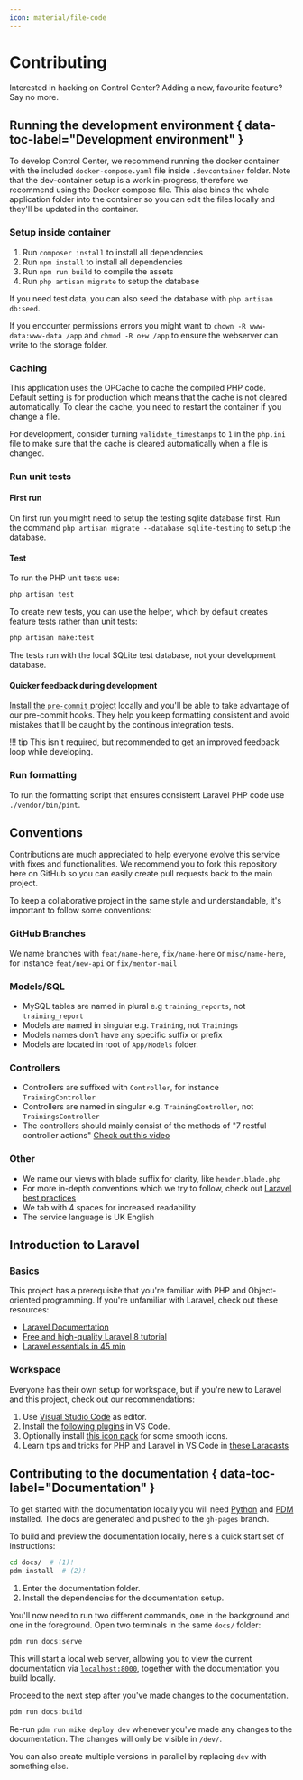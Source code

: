```yaml
---
icon: material/file-code
---
```


# Contributing

Interested in hacking on Control Center? Adding a new, favourite feature? Say no more.

## Running the development environment { data-toc-label="Development environment" }

To develop Control Center, we recommend running the docker container with the included `docker-compose.yaml` file inside `.devcontainer` folder.
Note that the dev-container setup is a work in-progress, therefore we recommend using the Docker compose file. This also binds the whole application folder into the container so you can edit the files locally and they'll be updated in the container.

### Setup inside container

1. Run `composer install` to install all dependencies
2. Run `npm install` to install all dependencies
3. Run `npm run build` to compile the assets
4. Run `php artisan migrate` to setup the database

If you need test data, you can also seed the database with `php artisan db:seed`.

If you encounter permissions errors you might want to `chown -R www-data:www-data /app` and `chmod -R o+w /app` to ensure the webserver can write to the storage folder.

### Caching
This application uses the OPCache to cache the compiled PHP code. Default setting is for production which means that the cache is not cleared automatically. To clear the cache, you need to restart the container if you change a file.

For development, consider turning `validate_timestamps` to `1` in the `php.ini` file to make sure that the cache is cleared automatically when a file is changed.

### Run unit tests

#### First run

On first run you might need to setup the testing sqlite database first.
Run the command `php artisan migrate --database sqlite-testing` to setup the database.

#### Test

To run the PHP unit tests use:

```sh
php artisan test
```

To create new tests, you can use the helper, which by default creates feature tests rather than unit tests:

```sh
php artisan make:test
```

The tests run with the local SQLite test database, not your development database.

#### Quicker feedback during development

[Install the `pre-commit` project](https://pre-commit.com/#install) locally and you'll be able to take advantage of our pre-commit hooks.
They help you keep formatting consistent and avoid mistakes that'll be caught by the continous integration tests.

!!! tip
    This isn't required, but recommended to get an improved feedback loop while developing.

### Run formatting

To run the formatting script that ensures consistent Laravel PHP code use `./vendor/bin/pint`.

## Conventions

Contributions are much appreciated to help everyone evolve this service with fixes and functionalities. We recommend you to fork this repository here on GitHub so you can easily create pull requests back to the main project.

To keep a collaborative project in the same style and understandable, it's important to follow some conventions:

### GitHub Branches

We name branches with `feat/name-here`, `fix/name-here` or `misc/name-here`, for instance `feat/new-api` or `fix/mentor-mail`

### Models/SQL

* MySQL tables are named in plural e.g `training_reports`, not `training_report`
* Models are named in singular e.g. `Training`, not `Trainings`
* Models names don't have any specific suffix or prefix
* Models are located in root of `App/Models` folder.

### Controllers

* Controllers are suffixed with `Controller`, for instance `TrainingController`
* Controllers are named in singular e.g. `TrainingController`, not `TrainingsController`
* The controllers should mainly consist of the methods of "7 restful controller actions" [Check out this video](https://laracasts.com/series/laravel-6-from-scratch/episodes/21?autoplay=true)

### Other

* We name our views with blade suffix for clarity, like `header.blade.php`
* For more in-depth conventions which we try to follow, check out [Laravel best practices](https://github.com/alexeymezenin/laravel-best-practices/blob/master/README.md#contents)
* We tab with 4 spaces for increased readability
* The service language is UK English

## Introduction to Laravel

### Basics

This project has a prerequisite that you're familiar with PHP and Object-oriented programming. If you're unfamiliar with Laravel, check out these resources:

* [Laravel Documentation](https://laravel.com/docs)
* [Free and high-quality Laravel 8 tutorial](https://laracasts.com/series/laravel-8-from-scratch)
* [Laravel essentials in 45 min](https://www.youtube.com/watch?v=ubfxi21M1vQ)

### Workspace

Everyone has their own setup for workspace, but if you're new to Laravel and this project, check out our recommendations:

1. Use [Visual Studio Code](https://code.visualstudio.com/) as editor.
2. Install the [following plugins](https://medium.com/@rohan_krishna/how-to-setup-visual-studio-code-for-laravel-php-276643c3013c) in VS Code.
3. Optionally install [this icon pack](https://marketplace.visualstudio.com/items?itemName=PKief.material-icon-theme) for some smooth icons.
4. Learn tips and tricks for PHP and Laravel in VS Code in [these Laracasts](https://laracasts.com/series/visual-studio-code-for-php-developers/)

## Contributing to the documentation { data-toc-label="Documentation" }

To get started with the documentation locally you will need [Python] and [PDM] installed.
The docs are generated and pushed to the `gh-pages` branch.

To build and preview the documentation locally, here's a quick start set of instructions:

```sh title="Getting started with docs tools"
cd docs/  # (1)!
pdm install  # (2)!
```

1. Enter the documentation folder.
2. Install the dependencies for the documentation setup.

You'll now need to run two different commands, one in the background and one in the foreground.
Open two terminals in the same `docs/` folder:

```sh title="Viewing the documentation locally"
pdm run docs:serve
```

This will start a local web server, allowing you to view the current documentation via [`localhost:8000`](http://localhost:8000/dev/), together with the documentation you build locally.

Proceed to the next step after you've made changes to the documentation.

```sh title="Building the documentation locally"
pdm run docs:build
```

Re-run `pdm run mike deploy dev` whenever you've made any changes to the documentation.
The changes will only be visible in `/dev/`.

You can also create multiple versions in parallel by replacing `dev` with something else.

  [Python]: https://www.python.org/
  [PDM]: https://github.com/pdm-project/pdm
